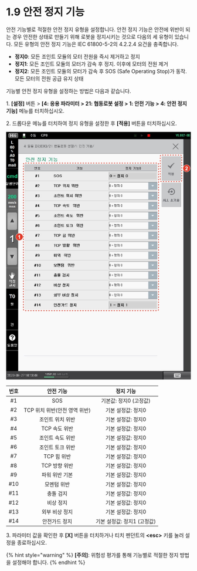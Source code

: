 # 1.9 안전 정지 기능

안전 기능별로 적절한 안전 정지 유형을 설정합니다. 안전 정지 기능은 안전에 위반이 되는 경우 안전한 상태로 만들기 위해 로봇을 정지시키는 것으로 다음의 세 유형이 있습니다. 모든 유형의 안전 정지 기능은 IEC 61800-5-2의 4.2.2.4 요건을 충족합니다.

* **정지0**: 모든 조인트 모듈의 모터 전원을 즉시 제거하고 정지
* **정지1**: 모든 조인트 모듈의 모터가 감속 후 정지. 이후에 모터의 전원 제거
* **정지2**: 모든 조인트 모듈의 모터가 감속 후 SOS (Safe Operating Stop)가 동작. 모든 모터의 전원 공급 유지 상태

기능별 안전 정지 유형을 설정하는 방법은 다음과 같습니다.

1\. **\[설정]** 버튼 > **\[4: 응용 파라미터 > 21: 협동로봇 설정 > 1: 안전 기능 > 4: 안전 정지 기능]** 메뉴를 터치하십시오.

2\. 드롭다운 메뉴를 터치하여 정지 유형을 설정한 후 **\[적용]** 버튼을 터치하십시오.

![](../.gitbook/assets/image48.jpeg)

| **번호** |      **안전 기능**      |     **정지 기능**     |
| :----: | :-----------------: | :---------------: |
|   #1   |         SOS         |   기본값: 정지0 (고정값)  |
|   #2   | TCP 위치 위반(안전 영역 위반) |    기본 설정값: 정지0    |
|   #3   |      조인트 위치 위반      |    기본 설정값: 정지0    |
|   #4   |      TCP 속도 위반      |    기본 설정값: 정지0    |
|   #5   |      조인트 속도 위반      |    기본 설정값: 정지0    |
|   #6   |      조인트 토크 위반      |    기본 설정값: 정지0    |
|   #7   |       TCP 힘 위반      |    기본 설정값: 정지0    |
|   #8   |      TCP 방향 위반      |    기본 설정값: 정지0    |
|   #9   |       파워 위반 기본      |    기본 설정값: 정지0    |
|   #10  |        모멘텀 위반       |    기본 설정값: 정지0    |
|   #11  |        충돌 검지        |    기본 설정값: 정지0    |
|   #12  |        비상 정지        |    기본 설정값: 정지0    |
|   #13  |       외부 비상 정지      |    기본 설정값: 정지0    |
|   #14  |       안전가드 정지       | 기본 설정값: 정지1 (고정값) |

3\. 파라미터 값을 확인한 후 **\[X]** 버튼을 터치하거나 티치 펜던트의 **\<esc>** 키를 눌러 설정을 종료하십시오.

{% hint style="warning" %}
**\[주의]**: 위험성 평가를 통해 기능별로 적절한 정지 방법을 설정해야 합니다.
{% endhint %}
